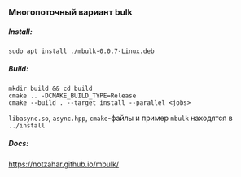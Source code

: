 ### Многопоточный вариант bulk

##### Install:
```
sudo apt install ./mbulk-0.0.7-Linux.deb
```

##### Build:
```
mkdir build && cd build
cmake .. -DCMAKE_BUILD_TYPE=Release
cmake --build . --target install --parallel <jobs>
```
`libasync.so`, `async.hpp`, `cmake`-файлы и пример `mbulk` находятся в `../install`

##### Docs:
https://notzahar.github.io/mbulk/
